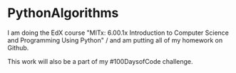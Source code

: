 # PythonAlgorithms
 I am doing the EdX course "MITx: 6.00.1x Introduction to Computer Science and Programming Using Python" /
 and am putting all of my homework on Github. 
 
 This work will also be a part of my #100DaysofCode challenge.
